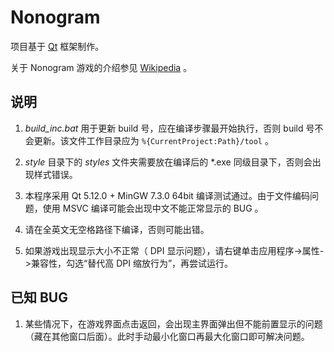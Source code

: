 # Nonogram

项目基于 [Qt](https://www.qt.io/) 框架制作。

关于 Nonogram 游戏的介绍参见 [Wikipedia](https://en.wikipedia.org/wiki/Nonogram) 。

## 说明

1. *build_inc.bat* 用于更新 build 号，应在编译步骤最开始执行，否则 build 号不会更新。该文件工作目录应为 `%{CurrentProject:Path}/tool` 。

2. *style* 目录下的 *styles* 文件夹需要放在编译后的 \*.exe 同级目录下，否则会出现样式错误。

3. 本程序采用 Qt 5.12.0 + MinGW 7.3.0 64bit 编译测试通过。由于文件编码问题，使用 MSVC 编译可能会出现中文不能正常显示的 BUG 。

4. 请在全英文无空格路径下编译，否则可能出错。

5. 如果游戏出现显示大小不正常（ DPI 显示问题），请右键单击应用程序->属性->兼容性，勾选“替代高 DPI 缩放行为”，再尝试运行。


## 已知 BUG

1. 某些情况下，在游戏界面点击返回，会出现主界面弹出但不能前置显示的问题（藏在其他窗口后面）。此时手动最小化窗口再最大化窗口即可解决问题。
